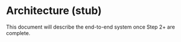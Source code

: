 ﻿# Architecture (stub)
This document will describe the end-to-end system once Step 2+ are complete.
